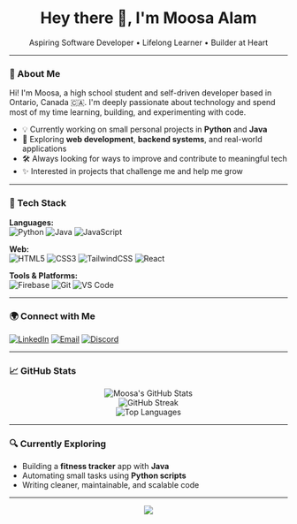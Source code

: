 <h1 align="center">Hey there 👋, I'm Moosa Alam</h1>

<p align="center">
Aspiring Software Developer • Lifelong Learner • Builder at Heart
</p>

---

### 🚀 About Me

Hi! I'm Moosa, a high school student and self-driven developer based in Ontario, Canada 🇨🇦. I'm deeply passionate about technology and spend most of my time learning, building, and experimenting with code.

- 💡 Currently working on small personal projects in **Python** and **Java**
- 🌱 Exploring **web development**, **backend systems**, and real-world applications
- 🛠️ Always looking for ways to improve and contribute to meaningful tech
- ✨ Interested in projects that challenge me and help me grow

---

### 🧰 Tech Stack

**Languages:**  
![Python](https://img.shields.io/badge/Python-3670A0?style=for-the-badge&logo=python&logoColor=ffdd54)
![Java](https://img.shields.io/badge/Java-%23ED8B00.svg?style=for-the-badge&logo=openjdk&logoColor=white)
![JavaScript](https://img.shields.io/badge/JavaScript-323330?style=for-the-badge&logo=javascript&logoColor=F7DF1E)

**Web:**  
![HTML5](https://img.shields.io/badge/HTML5-e34c26?style=for-the-badge&logo=html5&logoColor=white)
![CSS3](https://img.shields.io/badge/CSS3-264de4?style=for-the-badge&logo=css3&logoColor=white)
![TailwindCSS](https://img.shields.io/badge/TailwindCSS-38b2ac?style=for-the-badge&logo=tailwind-css&logoColor=white)
![React](https://img.shields.io/badge/React-20232a?style=for-the-badge&logo=react&logoColor=61DAFB)

**Tools & Platforms:**  
![Firebase](https://img.shields.io/badge/Firebase-ffca28?style=for-the-badge&logo=firebase&logoColor=black)
![Git](https://img.shields.io/badge/Git-F05032?style=for-the-badge&logo=git&logoColor=white)
![VS Code](https://img.shields.io/badge/VS%20Code-007ACC?style=for-the-badge&logo=visual-studio-code&logoColor=white)

---

### 🌍 Connect with Me

[![LinkedIn](https://img.shields.io/badge/LinkedIn-0A66C2?style=for-the-badge&logo=linkedin&logoColor=white)](https://www.linkedin.com/in/moosa-alam-470029310)
[![Email](https://img.shields.io/badge/Gmail-D14836?style=for-the-badge&logo=gmail&logoColor=white)](mailto:moosahameed07@gmail.com)
[![Discord](https://img.shields.io/badge/Discord-5865F2?style=for-the-badge&logo=discord&logoColor=white)](https://discord.gg/85kRxRgS)

---

### 📈 GitHub Stats

<p align="center">
  <img src="https://github-readme-stats.vercel.app/api?username=kenjiifx&show_icons=true&theme=tokyonight&hide_border=false" alt="Moosa's GitHub Stats" />
  <br/>
  <img src="https://github-readme-streak-stats.herokuapp.com/?user=kenjiifx&theme=tokyonight&hide_border=false" alt="GitHub Streak" />
  <br/>
  <img src="https://github-readme-stats.vercel.app/api/top-langs/?username=kenjiifx&layout=compact&theme=tokyonight&hide_border=false" alt="Top Languages" />
</p>

---

### 🔍 Currently Exploring

- Building a **fitness tracker** app with **Java**
- Automating small tasks using **Python scripts**
- Writing cleaner, maintainable, and scalable code

---

<p align="center">
  <img src="https://visitcount.itsvg.in/api?id=kenjiifx&icon=5&color=6" />
</p>
